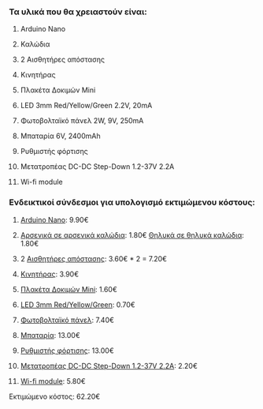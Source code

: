 ### Τα υλικά που θα χρειαστούν είναι:

1. Arduino Nano
2. Καλώδια
3. 2 Αισθητήρες απόστασης
4. Κινητήρας
5. Πλακέτα Δοκιμών Mini
6. LED 3mm Red/Yellow/Green 2.2V, 20mA

7. Φωτοβολταϊκό πάνελ 2W, 9V, 250mA
8. Μπαταρία 6V, 2400mAh
9. Ρυθμιστής φόρτισης
10. Μετατροπέας DC-DC Step-Down 1.2-37V 2.2A
11. Wi-fi module


### Ενδεικτικοί σύνδεσμοι για υπολογισμό εκτιμώμενου κόστους:

1. [Arduino Nano](https://grobotronics.com/arduino-nano-compatible-ch340-with-headers.html): 9.90€
2. [Αρσενικά σε αρσενικά καλώδια](https://grobotronics.com/jumper-wires-15cm-male-to-male-pack-of-10.html): 1.80€
   [Θηλυκά σε θηλυκά καλώδια](https://grobotronics.com/jumper-wires-15cm-female-to-female-pack-of-10.html): 1.80€
3. 2 [Αισθητήρες απόστασης](https://grobotronics.com/ultrasonic-sensor-ranging-detector-2-450cm-hy-srf05.html): 3.60€ * 2 = 7.20€
4. [Κινητήρας](https://grobotronics.com/servo-micro-1.5kg.cm-plastic-gears-feetech-fs90.html): 3.90€
5. [Πλακέτα Δοκιμών Mini](https://grobotronics.com/breadboard-mini-blue.html): 1.60€
6. [LED 3mm Red/Yellow/Green](https://grobotronics.com/led-3mm-rgb-in-housing-20ma.html): 0.70€

7. [Φωτοβολταϊκό πάνελ](https://grobotronics.com/solar-cell-3w-250x140mm.html): 7.40€
8. [Μπαταρία](https://grobotronics.com/lead-acid-battery-12v-1.3ah.html): 13.00€
9. [Ρυθμιστής φόρτισης](https://grobotronics.com/solar-battery-charger-regulator-10a-dual-usb.html): 13.00€
10. [Μετατροπέας DC-DC Step-Down 1.2-37V 2.2A](https://grobotronics.com/step-down-adjustable-module-1.2-37v-2.2a-lm317t.html): 2.20€

11. [Wi-fi module](https://grobotronics.com/esp8266-wifi-module.html): 5.80€

Εκτιμώμενο κόστος: 62.20€
